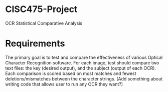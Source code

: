 # CISC475-Project
OCR Statistical Comparative Analysis

# Requirements
The primary goal is to test and compare the effectiveness of various Optical Character Recognition software. For each image, test should compare two text files: the key (desired output), and the subject (output of each OCR). Each comparison is scored based on most matches and fewest deletions/mismatches between the character strings.
(Add something about writing code that allows user to run any OCR they want?)
